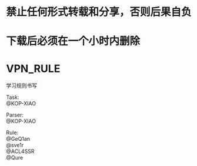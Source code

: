 # 禁止任何形式转载和分享，否则后果自负
# 下载后必须在一个小时内删除

# VPN_RULE
学习规则书写

Task:  
@KOP-XIAO  

Parser:  
@KOP-XIAO  

Rule:  
@GeQ1an  
@sve1r  
@ACL4SSR  
@Qure  
